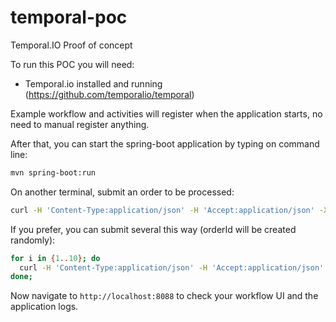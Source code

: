 # temporal-poc
Temporal.IO Proof of concept

To run this POC you will need:
* Temporal.io installed and running (https://github.com/temporalio/temporal)

Example workflow and activities will register when the application starts, no need to manual register anything.

After that, you can start the spring-boot application by typing on command line:
```bash
mvn spring-boot:run
```

On another terminal, submit an order to be processed:
```bash
curl -H 'Content-Type:application/json' -H 'Accept:application/json' -X POST http://localhost:8080/order -d '{ "orderId": "1" }'
```
If you prefer, you can submit several this way (orderId will be created randomly):
```bash
for i in {1..10}; do 
  curl -H 'Content-Type:application/json' -H 'Accept:application/json' -X POST http://localhost:8080/order -d '{ }' 
done;
```
Now navigate to `http://localhost:8088` to check your workflow UI and the application logs.
